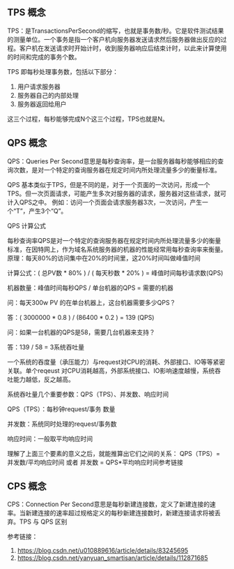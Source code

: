 ## TPS 概念
TPS：是TransactionsPerSecond的缩写，也就是事务数/秒。它是软件测试结果的测量单位。一个事务是指一个客户机向服务器发送请求然后服务器做出反应的过程。客户机在发送请求时开始计时，收到服务器响应后结束计时，以此来计算使用的时间和完成的事务个数。

TPS 即每秒处理事务数，包括以下部分：
1. 用户请求服务器
2. 服务器自己的内部处理
3. 服务器返回给用户

这三个过程，每秒能够完成N个这三个过程，TPS也就是N。

## QPS 概念
QPS：Queries Per Second意思是每秒查询率，是一台服务器每秒能够相应的查询次数，是对一个特定的查询服务器在规定时间内所处理流量多少的衡量标准。

QPS 基本类似于TPS，但是不同的是，对于一个页面的一次访问，形成一个TPS。但一次页面请求，可能产生多次对服务器的请求，服务器对这些请求，就可计入QPS之中。
例如：访问一个页面会请求服务器3次，一次访问，产生一个“T”，产生3个“Q”。

QPS 计算公式

每秒查询率QPS是对一个特定的查询服务器在规定时间内所处理流量多少的衡量标准，在因特网上，作为域名系统服务器的机器的性能经常用每秒查询率来衡量。
原理：每天80%的访问集中在20%的时间里，这20%时间叫做峰值时间

计算公式：( 总PV数 * 80% ) / ( 每天秒数 * 20% ) = 峰值时间每秒请求数(QPS)

机器数量：峰值时间每秒QPS / 单台机器的QPS = 需要的机器

问：每天300w PV 的在单台机器上，这台机器需要多少QPS？

答：( 3000000 * 0.8 ) / (86400 * 0.2 ) = 139 (QPS)

问：如果一台机器的QPS是58，需要几台机器来支持？

答：139 / 58 = 3系统吞吐量

一个系统的吞度量（承压能力）与request对CPU的消耗、外部接口、IO等等紧密关联。单个reqeust 对CPU消耗越高，外部系统接口、IO影响速度越慢，系统吞吐能力越低，反之越高。

系统吞吐量几个重要参数：QPS（TPS）、并发数、响应时间

QPS（TPS）：每秒钟request/事务 数量

并发数：系统同时处理的request/事务数

响应时间：一般取平均响应时间

理解了上面三个要素的意义之后，就能推算出它们之间的关系：
QPS（TPS）= 并发数/平均响应时间 或者 并发数 = QPS*平均响应时间参考链接


## CPS 概念
CPS：Connection Per Second意思是每秒新建连接数，定义了新建连接的速率。当新建连接的速率超过规格定义的每秒新建连接数时，新建连接请求将被丢弃。TPS 与 QPS 区别



参考链接：
1. https://blog.csdn.net/u010889616/article/details/83245695
2. https://blog.csdn.net/yanyuan_smartisan/article/details/112871685